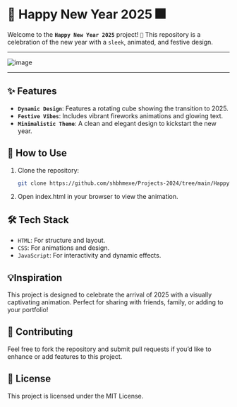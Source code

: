 # 🎉 Happy New Year 2025 🎆

Welcome to the **`Happy New Year 2025`** project! `🥳` This repository is a celebration of the new year with a `sleek`, animated, and festive design.

---

![image](https://github.com/user-attachments/assets/392f3528-1502-4547-b1bb-9438079bbc7b)

---

## ✨ Features

- **`Dynamic Design`**: Features a rotating cube showing the transition to 2025.
- **`Festive Vibes`**: Includes vibrant fireworks animations and glowing text.
- **`Minimalistic Theme`**: A clean and elegant design to kickstart the new year.

## 📂 How to Use

1. Clone the repository:
   ```bash
   git clone https://github.com/shbhmexe/Projects-2024/tree/main/Happy%20New%20Year%202025)
   
2. Open index.html in your browser to view the animation.

## 🛠️ Tech Stack

- `HTML`: For structure and layout.
- `CSS`: For animations and design.
- `JavaScript`: For interactivity and dynamic effects.

## 💡Inspiration
This project is designed to celebrate the arrival of 2025 with a visually captivating animation. Perfect for sharing with friends, family, or adding to your portfolio!


## 🌟 Contributing
Feel free to fork the repository and submit pull requests if you’d like to enhance or add features to this project.

## 📜 License
This project is licensed under the MIT License.

